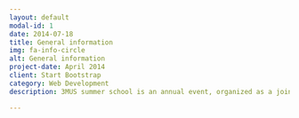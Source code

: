 ```yaml
---
layout: default
modal-id: 1
date: 2014-07-18
title: General information
img: fa-info-circle
alt: General information
project-date: April 2014
client: Start Bootstrap
category: Web Development
description: 3MUS summer school is an annual event, organized as a joint initiative among RUDN University (Moscow, Russia), CUNY (New York City, USA) and USI (New York City, USA) to address relevant contemporary environmental consequences of urbanization and sustainable urban development. The summer school aims to provide a solid background and practical skills training in addressing impacts of urbanization through the monitoring and assessment of urban air, water, and soils, design and maintenance of urban green infrastructure, and other projects of sustainable urban development.

---
```

